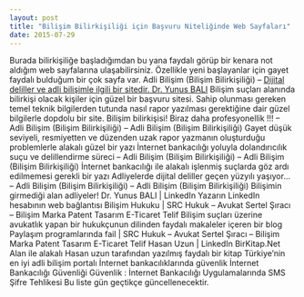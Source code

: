 ```yaml
---
layout: post
title: "Bilişim Bilirkişiliği için Başvuru Niteliğinde Web Sayfaları"
date: 2015-07-29
---
```


Burada bilirkişiliğe başladığımdan bu yana faydalı görüp bir kenara not aldığım web sayfalarına ulaşabilirsiniz. Özellikle yeni başlayanlar için gayet faydalı bulduğum bir çok sayfa var.
Adli Bilişim (Bilişim Bilirkişiliği) – [Dijital deliller ve adli bilişimle ilgili bir sitedir. Dr. Yunus BALI](http://www.dijitaldeliller.com)
Bilişim suçları alanında bilirkişi olacak kişiler için güzel bir başvuru sitesi. Sahip olunması gereken temel teknik bilgilerden tutunda nasıl rapor yazılması gerektiğine dair güzel bilgilerle dopdolu bir site.
Bilişim bilirkişisi! Biraz daha profesyonellik !!! – Adli Bilişim (Bilişim Bilirkişiliği) – Adli Bilişim (Bilişim Bilirkişiliği)
Gayet düşük seviyeli, resmiyetten ve düzenden uzak rapor yazmanın oluşturduğu problemlerle alakalı güzel bir yazı
İnternet bankacılığı yoluyla dolandırıcılık suçu ve delillendirme süreci – Adli Bilişim (Bilişim Bilirkişiliği) – Adli Bilişim (Bilişim Bilirkişiliği)
İnternet bankacılığı ile alakalı işlenmiş suçlarda göz ardı edilmemesi gerekli bir yazı
Adliyelerde dijital deliller geçen yüzyılı yaşıyor… – Adli Bilişim (Bilişim Bilirkişiliği) – Adli Bilişim (Bilişim Bilirkişiliği)
Bilişimin girmediği alan adliyeler!
Dr. Yunus BALI | LinkedIn
Yazarın LinkedIn hesabının web bağlantısı
Bilişim Hukuku | SRC Hukuk – Avukat Sertel Şıracı – Bilişim Marka Patent Tasarım E-Ticaret Telif
Bilişim suçları üzerine avukatlık yapan bir hukukçunun dilinden faydalı makaleler içeren bir blog
Paylaşım programlarında fail | SRC Hukuk – Avukat Sertel Şıracı – Bilişim Marka Patent Tasarım E-Ticaret Telif
Hasan Uzun | LinkedIn
BirKitap.Net
Alan ile alakalı Hasan uzun tarafından yazılmış faydalı bir kitap
Türkiye’nin en iyi adli bilişim portalı
İnternet bankacılıklarında güvenlik
İnternet Bankacılığı Güvenliği
Güvenlik : İnternet Bankacılığı Uygulamalarında SMS Şifre Tehlikesi
Bu liste gün geçtikçe güncellenecektir.
